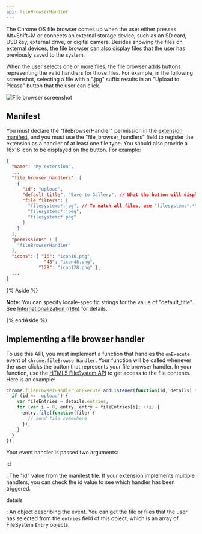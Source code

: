 ```yaml
---
api: fileBrowserHandler
---
```


The Chrome OS file browser comes up when the user either presses Alt+Shift+M or connects an external storage device, such as an SD card, USB key, external drive, or digital camera. Besides showing the files on external devices, the file browser can also display files that the user has previously saved to the system.

When the user selects one or more files, the file browser adds buttons representing the valid handlers for those files. For example, in the following screenshot, selecting a file with a ".jpg" suffix results in an "Upload to Picasa" button that the user can click.

![File browser screenshot](filebrowserhandler.png)

## Manifest

You must declare the "fileBrowserHandler" permission in the [extension manifest](/extensions/manifest), and you must use the "file_browser_handlers" field to register the extension as a handler of at least one file type. You should also provide a 16x16 icon to be displayed on the button. For example:

```json
{
  "name": "My extension",
  ...
  "file_browser_handlers": [
    {
      "id": "upload",
      "default_title": "Save to Gallery", // What the button will display
      "file_filters": [
        "filesystem:*.jpg", // To match all files, use "filesystem:*.*"
        "filesystem:*.jpeg",
        "filesystem:*.png"
      ]
    }
  ],
  "permissions" : [
    "fileBrowserHandler"
  ],
  "icons": { "16": "icon16.png",
              "48": "icon48.png",
            "128": "icon128.png" },
  ...
}
```

{% Aside %}

**Note:** You can specify locale-specific strings for the value of "default_title". See [Internationalization (i18n)](/extensions/i18n) for details.

{% endAside %}

## Implementing a file browser handler

To use this API, you must implement a function that handles the `onExecute` event of `chrome.fileBrowserHandler`. Your function will be called whenever the user clicks the button that represents your file browser handler. In your function, use the [HTML5 FileSystem API](http://www.html5rocks.com/tutorials/file/filesystem/) to get access to the file contents. Here is an example:

```js
chrome.fileBrowserHandler.onExecute.addListener(function(id, details) {
  if (id == 'upload') {
    var fileEntries = details.entries;
    for (var i = 0, entry; entry = fileEntries[i]; ++i) {
      entry.file(function(file) {
        // send file somewhere
      });
    }
  }
});
```

Your event handler is passed two arguments:

id

: The "id" value from the manifest file. If your extension implements multiple handlers, you can check the id value to see which handler has been triggered.

details

: An object describing the event. You can get the file or files that the user has selected from the `entries` field of this object, which is an array of FileSystem `Entry` objects.